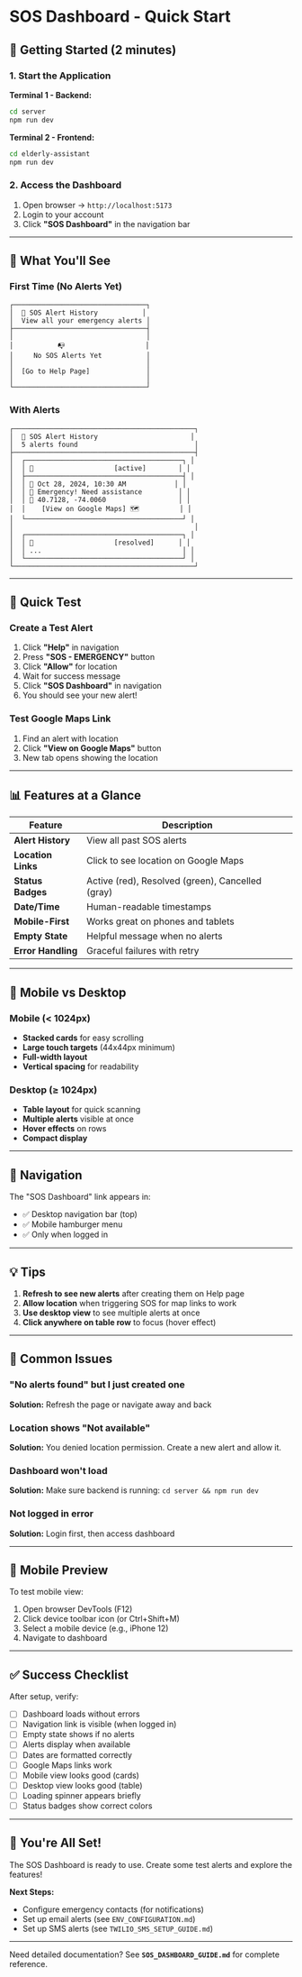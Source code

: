 # SOS Dashboard - Quick Start

## 🚀 Getting Started (2 minutes)

### 1. Start the Application

**Terminal 1 - Backend:**
```bash
cd server
npm run dev
```

**Terminal 2 - Frontend:**
```bash
cd elderly-assistant
npm run dev
```

### 2. Access the Dashboard

1. Open browser → `http://localhost:5173`
2. Login to your account
3. Click **"SOS Dashboard"** in the navigation bar

---

## 📱 What You'll See

### First Time (No Alerts Yet)
```
┌─────────────────────────────────┐
│  🚨 SOS Alert History           │
│  View all your emergency alerts │
├─────────────────────────────────┤
│                                 │
│           📭                    │
│     No SOS Alerts Yet           │
│                                 │
│  [Go to Help Page]              │
│                                 │
└─────────────────────────────────┘
```

### With Alerts
```
┌─────────────────────────────────────────────┐
│  🚨 SOS Alert History                       │
│  5 alerts found                             │
├─────────────────────────────────────────────┤
│  ┌───────────────────────────────────────┐ │
│  │ 🚨                    [active]        │ │
│  ├───────────────────────────────────────┤ │
│  │ 📅 Oct 28, 2024, 10:30 AM            │ │
│  │ 💬 Emergency! Need assistance         │ │
│  │ 📍 40.7128, -74.0060                  │ │
│  │    [View on Google Maps] 🗺️          │ │
│  └───────────────────────────────────────┘ │
│                                             │
│  ┌───────────────────────────────────────┐ │
│  │ 🚨                    [resolved]      │ │
│  │ ...                                   │ │
│  └───────────────────────────────────────┘ │
└─────────────────────────────────────────────┘
```

---

## 🧪 Quick Test

### Create a Test Alert

1. Click **"Help"** in navigation
2. Press **"SOS - EMERGENCY"** button
3. Click **"Allow"** for location
4. Wait for success message
5. Click **"SOS Dashboard"** in navigation
6. You should see your new alert!

### Test Google Maps Link

1. Find an alert with location
2. Click **"View on Google Maps"** button
3. New tab opens showing the location

---

## 📊 Features at a Glance

| Feature | Description |
|---------|-------------|
| **Alert History** | View all past SOS alerts |
| **Location Links** | Click to see location on Google Maps |
| **Status Badges** | Active (red), Resolved (green), Cancelled (gray) |
| **Date/Time** | Human-readable timestamps |
| **Mobile-First** | Works great on phones and tablets |
| **Empty State** | Helpful message when no alerts |
| **Error Handling** | Graceful failures with retry |

---

## 🎨 Mobile vs Desktop

### Mobile (< 1024px)
- **Stacked cards** for easy scrolling
- **Large touch targets** (44x44px minimum)
- **Full-width layout**
- **Vertical spacing** for readability

### Desktop (≥ 1024px)
- **Table layout** for quick scanning
- **Multiple alerts** visible at once
- **Hover effects** on rows
- **Compact display**

---

## 🔗 Navigation

The "SOS Dashboard" link appears in:
- ✅ Desktop navigation bar (top)
- ✅ Mobile hamburger menu
- ✅ Only when logged in

---

## 💡 Tips

1. **Refresh to see new alerts** after creating them on Help page
2. **Allow location** when triggering SOS for map links to work
3. **Use desktop view** to see multiple alerts at once
4. **Click anywhere on table row** to focus (hover effect)

---

## 🐛 Common Issues

### "No alerts found" but I just created one
**Solution:** Refresh the page or navigate away and back

### Location shows "Not available"
**Solution:** You denied location permission. Create a new alert and allow it.

### Dashboard won't load
**Solution:** Make sure backend is running: `cd server && npm run dev`

### Not logged in error
**Solution:** Login first, then access dashboard

---

## 📱 Mobile Preview

To test mobile view:
1. Open browser DevTools (F12)
2. Click device toolbar icon (or Ctrl+Shift+M)
3. Select a mobile device (e.g., iPhone 12)
4. Navigate to dashboard

---

## ✅ Success Checklist

After setup, verify:
- [ ] Dashboard loads without errors
- [ ] Navigation link is visible (when logged in)
- [ ] Empty state shows if no alerts
- [ ] Alerts display when available
- [ ] Dates are formatted correctly
- [ ] Google Maps links work
- [ ] Mobile view looks good (cards)
- [ ] Desktop view looks good (table)
- [ ] Loading spinner appears briefly
- [ ] Status badges show correct colors

---

## 🎉 You're All Set!

The SOS Dashboard is ready to use. Create some test alerts and explore the features!

**Next Steps:**
- Configure emergency contacts (for notifications)
- Set up email alerts (see `ENV_CONFIGURATION.md`)
- Set up SMS alerts (see `TWILIO_SMS_SETUP_GUIDE.md`)

---

Need detailed documentation? See **`SOS_DASHBOARD_GUIDE.md`** for complete reference.

